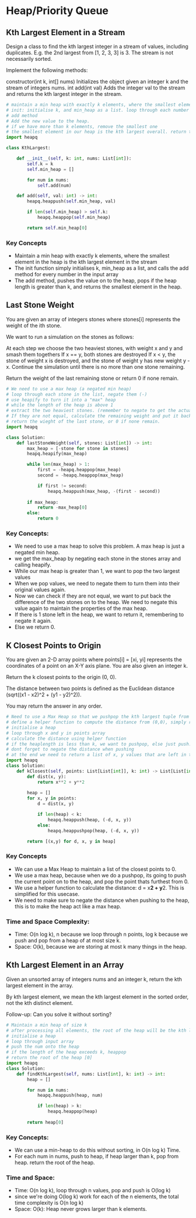 # Heap/Priority Queue

## Kth Largest Element in a Stream
Design a class to find the kth largest integer in a stream of values, including duplicates. E.g. the 2nd largest from [1, 2, 3, 3] is 3. The stream is not necessarily sorted.

Implement the following methods:

constructor(int k, int[] nums) Initializes the object given an integer k and the stream of integers nums.
int add(int val) Adds the integer val to the stream and returns the kth largest integer in the stream.

```python
# maintain a min heap with exactly k elements, where the smallest element in the heap is the kth largest element in the stream
# init: initialise k, and min_heap as a list. loop through each number in nums array and run the self.add method
# add method
# Add the new value to the heap.
# if we have more than k elements, remove the smallest one
# the smallest element in our heap is the kth largest overall. return the smallest value in heap using [0]
import heapq

class KthLargest:

    def __init__(self, k: int, nums: List[int]):
        self.k = k
        self.min_heap = []

        for num in nums:
            self.add(num)

    def add(self, val: int) -> int:
        heapq.heappush(self.min_heap, val)

        if len(self.min_heap) > self.k:
            heapq.heappop(self.min_heap)

        return self.min_heap[0]
```

### Key Concepts
- Maintain a min heap with exactly k elements, where the smallest element in the heap is the kth largest element in the stream
- The init function simply initialises k, min_heap as a list, and calls the add method for every number in the input array
- The add method, pushes the value on to the heap, pops if the heap length is greater than k, and returns the smallest element in the heap. 


## Last Stone Weight
You are given an array of integers stones where stones[i] represents the weight of the ith stone.

We want to run a simulation on the stones as follows:

At each step we choose the two heaviest stones, with weight x and y and smash them togethers
If x == y, both stones are destroyed
If x < y, the stone of weight x is destroyed, and the stone of weight y has new weight y - x.
Continue the simulation until there is no more than one stone remaining.

Return the weight of the last remaining stone or return 0 if none remain.

```python
# We need to use a max heap (a negated min heap)
# loop through each stone in the list, negate them (-)
# use heapify to turn it into a "max" heap
# while the length of the heap is above 1
# extract the two heaviest stones. (remember to negate to get the actual weights)
# If they are not equal, calculate the remaining weight and put it back (heappush). don't forget to negate
# return the wieght of the last stone, or 0 if none remain. 
import heapq

class Solution:
    def lastStoneWeight(self, stones: List[int]) -> int:
        max_heap = [-stone for stone in stones]
        heapq.heapify(max_heap)

        while len(max_heap) > 1:
            first = -heapq.heappop(max_heap)
            second = -heapq.heappop(max_heap)

            if first != second:
                heapq.heappush(max_heap, -(first - second))
        
        if max_heap:
            return -max_heap[0]
        else:
            return 0
```

### Key Concepts:
- We need to use a max heap to solve this problem. A max heap is just a negated min heap. 
- we get the max_heap by negating each stone in the stones array and calling heapify. 
- While our max heap is greater than 1, we want to pop the two largest values
- When we pop values, we need to negate them to turn them into their original values again. 
- Now we can check if they are not equal, we want to put back the difference of the two stones on to the heap. We need to negate this value again to maintain the properties of the max heap. 
- If there is 1 stone left in the heap, we want to return it, remembering to negate it again. 
- Else we return 0. 


## K Closest Points to Origin
You are given an 2-D array points where points[i] = [xi, yi] represents the coordinates of a point on an X-Y axis plane. You are also given an integer k.

Return the k closest points to the origin (0, 0).

The distance between two points is defined as the Euclidean distance (sqrt((x1 - x2)^2 + (y1 - y2)^2)).

You may return the answer in any order.

```python
# Need to use a Max Heap so that we pushpop the kth largest tuple from the heap
# define a helper function to compute the distance from (0,0), simply return x**2 + y**2
# initialise a heap
# loop through x and y in points array
# calculate the distance using helper function
# if the heaplength is less than k, we want to pushpop, else just push. 
# dont forget to negate the distance when pushing
# at the end we need to return a list of x, y values that are left in the heap. 
import heapq
class Solution:
    def kClosest(self, points: List[List[int]], k: int) -> List[List[int]]:
        def dist(x, y):
            return x**2 + y**2
        
        heap = []
        for x, y in points:
            d = dist(x, y)

            if len(heap) < k:
                heapq.heappush(heap, (-d, x, y))
            else: 
                heapq.heappushpop(heap, (-d, x, y))

        return [(x,y) for d, x, y in heap]
```

### Key Concepts
- We can use a Max Heap to maintain a list of the closest points to 0. 
- We use a max heap, because when we do a pushpop, its going to push the current point on to the heap, and pop the point thats furthest from 0. 
- We use a helper function to calculate the distance: d = x**2 + y**2. This is simplified for this usecase. 
- We need to make sure to negate the distance when pushing to the heap, this is to make the heap act like a max heap.

### Time and Space Complexity:
- Time: O(n log k), n because we loop through n points, log k because we push and pop from a heap of at most size k.
- Space: O(k), because we are storing at most k many things in the heap. 

## Kth Largest Element in an Array
Given an unsorted array of integers nums and an integer k, return the kth largest element in the array.

By kth largest element, we mean the kth largest element in the sorted order, not the kth distinct element.

Follow-up: Can you solve it without sorting?

```python
# Maintain a min heap of size k
# after processing all elements, the root of the heap will be the kth largest element
# initialise a heap
# loop through input array
# push the num onto the heap
# if the length of the heap exceeds k, heappop
# return the root of the heap [0]
import heapq
class Solution:
    def findKthLargest(self, nums: List[int], k: int) -> int:
        heap = []

        for num in nums:
            heapq.heappush(heap, num)

            if len(heap) > k:
                heapq.heappop(heap)
            
        return heap[0]
```

### Key Concepts:
- We can use a min-heap to do this without sorting, in O(n log k) Time. 
- For each num in nums, push to heap, if heap larger than k, pop from heap. return the root of the heap.

### Time and Space:
- Time: O(n log k), loop through n values, pop and push is O(log k)
- since we're doing O(log k) work for each of the n elements, the total time complexity is O(n log k)
- Space: O(k): Heap never grows larger than k elements. 
